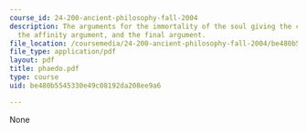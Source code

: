 ```yaml
---
course_id: 24-200-ancient-philosophy-fall-2004
description: The arguments for the immortality of the soul giving the cyclical argument,
  the affinity argument, and the final argument.
file_location: /coursemedia/24-200-ancient-philosophy-fall-2004/be480b5545330e49c08192da208ee9a6_phaedo.pdf
file_type: application/pdf
layout: pdf
title: phaedo.pdf
type: course
uid: be480b5545330e49c08192da208ee9a6

---
```

None